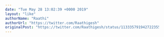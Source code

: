 ```yaml
---
date: "Tue May 28 13:02:39 +0000 2019"
layout: "like"
authorName: "Raathi"
authorUrl: "https://twitter.com/Raathigesh"
originalPost: "https://twitter.com/Raathigesh/status/1133357919427223553"
---
```

